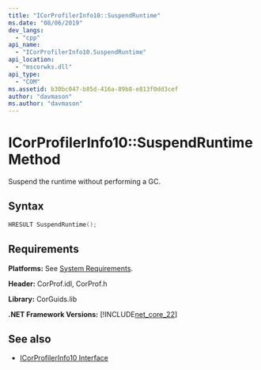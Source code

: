 ```yaml
---
title: "ICorProfilerInfo10::SuspendRuntime"
ms.date: "08/06/2019"
dev_langs: 
  - "cpp"
api_name: 
  - "ICorProfilerInfo10.SuspendRuntime"
api_location: 
  - "mscorwks.dll"
api_type: 
  - "COM"
ms.assetid: b30bc047-b85d-416a-89b8-e813f0dd3cef
author: "davmason"
ms.author: "davmason"
---
```

# ICorProfilerInfo10::SuspendRuntime Method
  
 Suspend the runtime without performing a GC.   
  
## Syntax  
  
```cpp
HRESULT SuspendRuntime();
```  

## Requirements  
 **Platforms:** See [System Requirements](../../../../docs/framework/get-started/system-requirements.md).  
  
 **Header:** CorProf.idl, CorProf.h  
  
 **Library:** CorGuids.lib  
  
 **.NET Framework Versions:** [!INCLUDE[net_core_22](../../../../includes/net-core-30.md)]  
  
## See also
- [ICorProfilerInfo10 Interface](../../../../docs/framework/unmanaged-api/profiling/icorprofilerinfo10-interface.md)

